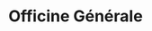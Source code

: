 ---
title: "Officine Générale"
url: /paris/officine-generale-rue-du-pont-aux-choux/
shop: Kleidung
---